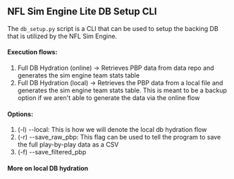 ## NFL Sim Engine Lite DB Setup CLI

The `db_setup.py` script is a CLI that can be used to setup the backing DB that is utilized by the NFL Sim Engine.

#### Execution flows:
1. Full DB Hydration (online) -> Retrieves PBP data from data repo and generates the sim engine team stats table
2. Full DB Hydration (local) -> Retrieves the PBP data from a local file and generates the sim engine team stats table. This is meant to be a backup option if we aren't able to generate the data via the online flow

#### Options:
1. (-l) --local: This is how we will denote the local db hydration flow
2. (-r) --save_raw_pbp: This flag can be used to tell the program to save the full play-by-play data as a CSV
3. (-f) --save_filtered_pbp

#### More on local DB hydration
